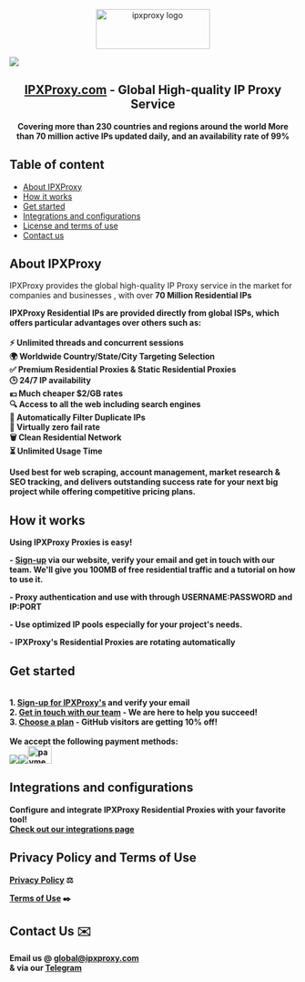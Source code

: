 <p align="center">
    <a href="https://ipxproxy.com/"><img src="https://ipxproxy.com/images/ipx-proxy_03.png" alt="ipxproxy logo" width="200" height="70"></a>
  </a>
</p>

[<img src="https://scontent-lga3-2.xx.fbcdn.net/v/t39.30808-6/455469966_122101074428470464_775422169845537128_n.jpg?stp=dst-jpg_s2048x2048&_nc_cat=103&ccb=1-7&_nc_sid=cc71e4&_nc_ohc=1ivgBD-BzpcQ7kNvgHACd8p&_nc_ht=scontent-lga3-2.xx&oh=00_AYBOOctKHIZf8wLnZxhMq6kYu1NfZ_y7cNar2AuyXIR-aQ&oe=66C9C2AF">](https://ipxproxy.com/?qd=github)

<h2 align="center">
<a href="https://ipxproxy.com/">IPXProxy.com</a> - Global High-quality IP Proxy Service
</h2>

<p align="center">
<strong>Covering more than 230 countries and regions around the world
More than 70 million active IPs updated daily, and an availability rate of 99%</strong>
</p>

## Table of content

- [About IPXProxy](#about-ipxproxy)
- [How it works](#how-it-works)
- [Get started](#get-started)
- [Integrations and configurations](#integrations-and-configurations)
- [License and terms of use](#license-and-terms-of-use)
- [Contact us](#contact-us)
 
## About IPXProxy

IPXProxy provides the global high-quality IP Proxy service in the market for companies and businesses
, with over <strong>70 Million Residential IPs

IPXProxy Residential IPs are provided directly from global ISPs, which offers particular advantages over others such as:
<br>
<br><strong>⚡ Unlimited threads and concurrent sessions
<br>🌍 Worldwide Country/State/City Targeting Selection
<br>✅ Premium Residential Proxies & Static Residential Proxies
<br>🕒 24/7 IP availability
<br>💴 Much cheaper $2/GB rates
<br>🔍 Access to all the web including search engines
<br>🚫 Automatically Filter Duplicate IPs
<br>🌱 Virtually zero fail rate
<br>🗑️ Clean Residential Network
<br>⏳ Unlimited Usage Time
</strong>
<p></p>
Used best for <strong>web scraping, account management, market research & SEO tracking</strong>, and delivers outstanding success rate for your next big project while offering competitive pricing plans. 
<p></p>

## How it works

<strong>Using IPXProxy Proxies is easy!</strong>
<p></p>
- <strong><a href="https://ipxproxy.com/?qd=github">Sign-up</a></strong> via our website, verify your email and get in touch with our team. We'll give you 100MB of free residential traffic and a tutorial on how to use it.
<p></p>
-  <strong>Proxy authentication and use with through USERNAME:PASSWORD and IP:PORT</strong>
<p></p>
- Use optimized IP pools especially for your project's needs.
<p></p>
- IPXProxy's Residential Proxies are <strong>rotating automatically</strong>
   
## Get started
<br> <strong>1. [Sign-up for IPXProxy's](https://ipxproxy.com/?qd=github) and verify your email
<br> 2. <a href="mailto:global@ipxproxy.com">Get in touch with our team</a> - We are here to help you succeed!
<br> 3. [Choose a plan](https://ipxproxy.com/?qd=github) - GitHub visitors are getting 10% off!</strong>
<br><br><strong>We accept the following payment methods:</strong>
<br><a href="https://ipxproxy.com/?qd=github"><img src="https://ipxproxy.com/images/ipx-proxy_150.png"><img src="https://ipxproxy.com/images/ipx-proxy_152.png"><img src="https://ipxproxy.com/images/ipx-proxy_160.png" alt="payment methods" width="42" height="31"></a>

## Integrations and configurations

<strong>Configure and integrate IPXProxy Residential Proxies with your favorite tool! <br>[Check out our integrations page](https://ipxproxy.com/knowledge)</strong><br>


## Privacy Policy and Terms of Use

[Privacy Policy](https://ipxproxy.com/privacy-policy/) ⚖️

<a href="https://ipxproxy.com/terms-of-use/">Terms of Use</a> ✒️

## Contact Us ✉️
Email us @ <strong>global@ipxproxy.com</strong><br>
& via our <a href="https://t.me/IPXProxyService"><strong>Telegram</a></strong>
